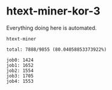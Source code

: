 # htext-miner-kor-3

Everything doing here is automated.

```
htext-miner

total: 7888/9855 (80.04058853373922%)

job0: 1424
job1: 1652
job2: 1554
job3: 1705
job4: 1553
```